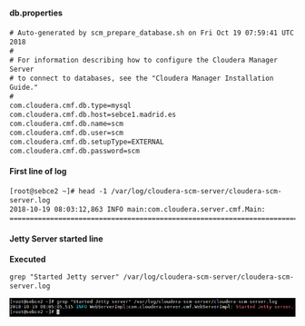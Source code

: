 #### db.properties 
```
# Auto-generated by scm_prepare_database.sh on Fri Oct 19 07:59:41 UTC 2018
#
# For information describing how to configure the Cloudera Manager Server
# to connect to databases, see the "Cloudera Manager Installation Guide."
#
com.cloudera.cmf.db.type=mysql
com.cloudera.cmf.db.host=sebce1.madrid.es
com.cloudera.cmf.db.name=scm
com.cloudera.cmf.db.user=scm
com.cloudera.cmf.db.setupType=EXTERNAL
com.cloudera.cmf.db.password=scm

```
#### First line of log

```
[root@sebce2 ~]# head -1 /var/log/cloudera-scm-server/cloudera-scm-server.log
2018-10-19 08:03:12,863 INFO main:com.cloudera.server.cmf.Main: ================================================================================
```
#### Jetty Server started line
**Executed**
```
grep "Started Jetty server" /var/log/cloudera-scm-server/cloudera-scm-server.log
```
![](../png/2_cm_jetty_started.png)
